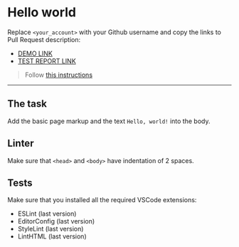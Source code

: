 # Hello world

Replace `<your_account>` with your Github username and copy the links to Pull Request description:
- [DEMO LINK](https://Wita-Shchurko.github.io/layout_hello-world/)
- [TEST REPORT LINK](https://Wita-Shchurko.github.io/layout_hello-world/report/html_report/)

> Follow [this instructions](https://mate-academy.github.io/layout_task-guideline/#how-to-solve-the-layout-tasks-on-github)
___

## The task

Add the basic page markup and the text `Hello, world!` into the body.

## Linter

Make sure that `<head>` and `<body>` have indentation of 2 spaces.

## Tests

Make sure that you installed all the required VSCode extensions:

- ESLint (last version)
- EditorConfig (last version)
- StyleLint (last version)
- LintHTML (last version)
